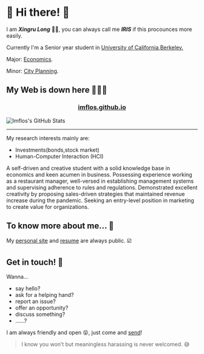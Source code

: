 # 🍑 Hi there! 🍓
I am ***Xingru Long*** 🙋🏻, you can always call me ***IRIS*** if this procounces more easily.

Currently I'm a Senior year student in [University of California,Berkeley.](https://www.berkeley.edu)

Major: [Economics](https://www.econ.berkeley.edu).

Minor: [City Planning](http://guide.berkeley.edu/undergraduate/degree-programs/city-planning/).

##  My Web is down here 👹👇🏻

<h3 align="center"> <a href="https://imflos.github.io"> imflos.github.io </a></h3>

![Imflos's GitHub Stats](https://github-readme-stats.anuraghazra1.vercel.app/api?username=Imflos&show_icons=true&theme=blue-green)

------

My research interests mainly are:
* Investments(bonds,stock market)
* Human-Computer Interaction (HCI)

A self-driven and creative student with a solid knowledge base in economics and keen acumen in business. Possessing experience working as a restaurant manager, well-versed in establishing management systems and supervising adherence to rules and regulations. Demonstrated excellent creativity by proposing sales-driven strategies that maintained revenue increase during the pandemic. Seeking an entry-level position in marketing to create value for organizations.



## To know more about me… 🤔

My [personal site](https://Imflos.github.io/) and [resume](https://raw.githubusercontent.com/Imflos/Imflos.github.io/master/imgs/1.jpg) are always public. ☑️



## Get in touch! 📨

Wanna…

* say hello?
* ask for a helping hand?
* report an issue?
* offer an opportunity?
* discuss something?
* ……?

I am always friendly and open 😝, just come and [send](mailto:longxingru2@gmail.com.)!

> I know you won’t but meaningless harassing is never welcomed. 😅
